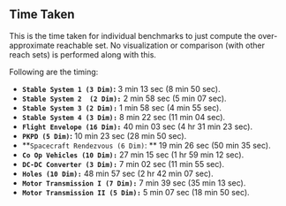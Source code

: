 ## Time Taken 

This is the time taken for individual benchmarks to just compute the over-approximate reachable set. No visualization or comparison (with other reach sets) is performed along with this.

Following are the timing:

* **`Stable System 1 (3 Dim)`:** 3 min 13 sec (8 min 50 sec).
* **`Stable System 2  (2 Dim):`** 2 min 58 sec (5 min 07 sec).
* **`Stable System 3 (2 Dim):`** 1 min 58 sec (4 min 55 sec). 
* **`Stable System 4 (3 Dim):`** 8 min 22 sec (11 min 04 sec).
* **`Flight Envelope (16 Dim):`** 40 min 03 sec (4 hr 31 min 23 sec).
* **`PKPD (5 Dim)`:** 10 min 23 sec (28 min 50 sec). 
* **`Spacecraft Rendezvous (6 Dim)`: **  19 min 26 sec (50 min 35 sec).
* **`Co Op Vehicles (10 Dim):`** 27 min 15 sec (1 hr 59 min 12 sec).
* **`DC-DC Converter (3 Dim):`** 7 min 02 sec (11 min 55 sec).
* **`Holes (10 Dim):`** 48 min 57 sec (2 hr 42 min 07 sec).
* **`Motor Transmission I (7 Dim):`** 7 min 39 sec (35 min 13 sec).
* **`Motor Transmission II (5 Dim):`** 5 min 07 sec (18 min 50 sec).